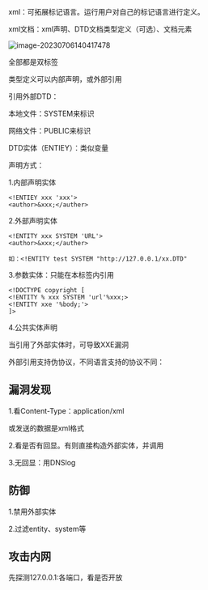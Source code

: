 xml：可拓展标记语言。运行用户对自己的标记语言进行定义。



xml文档：xml声明、DTD文档类型定义（可选）、文档元素

![image-20230706140417478](E:\AppData\Roaming\Typora\typora-user-images\image-20230706140417478.png)

全部都是双标签



类型定义可以内部声明，或外部引用



引用外部DTD：

本地文件：SYSTEM来标识

网络文件：PUBLIC来标识



DTD实体（ENTIEY）：类似变量

声明方式：

1.内部声明实体

```
<!ENTIEY xxx 'xxx'>
<author>&xxx;</auther>
```

2.外部声明实体

```
<!ENTITY xxx SYSTEM 'URL'>
<author>&xxx;</auther>

如：<!ENTITY test SYSTEM "http://127.0.0.1/xx.DTD"
```

3.参数实体：只能在本标签内引用

```
<!DOCTYPE copyright [
<!ENTITY % xxx SYSTEM 'url'%xxx;>
<!ENTITY xxe '%body;'>
]>
```

4.公共实体声明



当引用了外部实体时，可导致XXE漏洞

外部引用支持伪协议，不同语言支持的协议不同：



## 漏洞发现

1.看Content-Type：application/xml

或发送的数据是xml格式

2.看是否有回显。有则直接构造外部实体，并调用

3.无回显：用DNSlog



## 防御

1.禁用外部实体

2.过滤entity、system等



## 攻击内网

先探测127.0.0.1:各端口，看是否开放